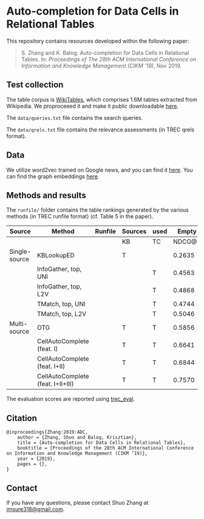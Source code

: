 # Auto-completion for Data Cells in Relational Tables

This repository contains resources developed within the following paper:

> S. Zhang and K. Balog. Auto-completion for Data Cells in Relational Tables. In: *Proceedings of The 28th ACM International Conference on Information and Knowledge Management (CIKM ’19)*, Nov 2019.


## Test collection

The table corpus is [WikiTables](http://websail-fe.cs.northwestern.edu/TabEL/), which comprises 1.6M tables extracted from Wikipedia. We proproceeed it and make it public downloadable [here](http://iai.group/downloads/smart_table/WP_tables.zip).

The `data/queries.txt` file contains the search queries. 

The `data/qrels.txt` file contains the relevance assessments (in TREC qrels format).  

## Data

We utilize word2vec trained on Google news, and you can find it [here](https://github.com/mmihaltz/word2vec-GoogleNews-vectors). You can find the graph embeddings [here](http://data.dws.informatik.uni-mannheim.de/rdf2vec/).



## Methods and results

The `runfile/` folder contains the table rankings generated by the various methods (in TREC runfile format) (cf. Table 5 in the paper).


|Source|Method|Runfile|Sources| used| Empty| excluded|Empty|included|
| -- | -- | -- | -- | -- | -- | -- | --|-- |
|| ||KB|TC| NDCG@5|	NDCG@10|	NDCG@5|	NDCG@10|
|Single-source| KBLookupED || T | | 0.2635 | 0.2652 | 0.2780 | 0.2806 |
|| InfoGather, top, UNI  || | T | 0.4563  | 0.4710 | 0.4158 | 0.4302|
|| InfoGather, top, L2V  || | T | 0.4868  | 0.4978 | 0.4413 | 0.4537 |
||  TMatch, top, UNI  ||| T | 0.4744  | 0.4873 | 0.4297| 0.4417|
|| TMatch, top, L2V  ||| T | 0.5046  | 0.5139 | 0.4531 | 0.4624 |
|Multi-source|  OTG ||  T | T | 0.5856 | 0.6062 | 0.5185 | 0.5367 |
|| CellAutoComplete (feat. I)  || T | T | 0.6641|  0.6826|   0.5766| 0.5954|
|| CellAutoComplete (feat. I+II)  || T | T | 0.6844| 0.7034| 0.5905| 0.6100|
||CellAutoComplete (feat. I+II+III)  || T | T | 0.7570| 0.7641| 0.6716| 0.6785|



The evaluation scores are reported using [trec_eval](https://github.com/usnistgov/trec_eval).


## Citation
```
@inproceedings{Zhang:2019:ADC,
    author = {Zhang, Shuo and Balog, Krisztian},
    title = {Auto-completion for Data Cells in Relational Tables},
    booktitle = {Proceedings of the 28th ACM International Conference on Information and Knowledge Management (CIKM ’19)},
    year = {2019},
    pages = {},
}
```

## Contact
If you have any questions, please contact Shuo Zhang at imsure318@gmail.com.
